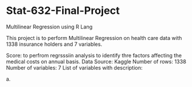 # Stat-632-Final-Project
Multilinear Regression using R Lang

This project is to perform Multilinear Regression on health care data with 1338 insurance holders and 7 variables.

Score: to perfrom regrsssiin analysis to identify thre factors affecting the medical costs on annual basis.
Data Source: Kaggle
Number of rows: 1338
Number of variables: 7
List of variables with description:
 
 a. 
